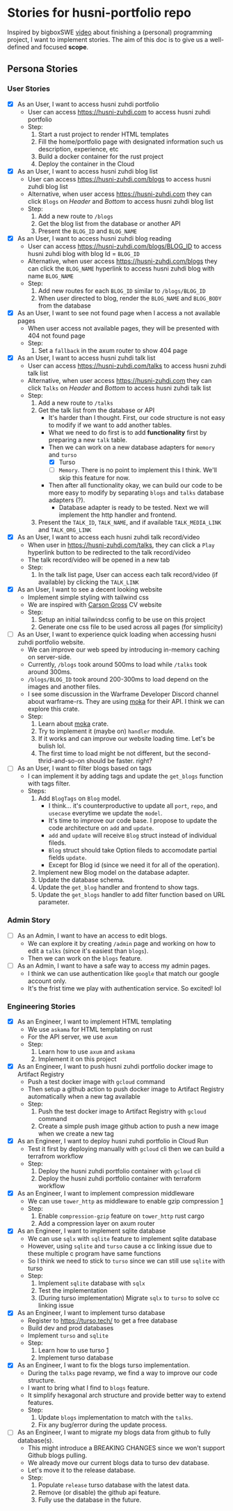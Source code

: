 # Stories for husni-portfolio repo

Inspired by bigboxSWE [video](https://www.youtube.com/watch?v=nqqmwRXSvrw) about finishing a (personal) programming project, I want to implement stories. The aim of this doc is to give us a well-defined and focused **scope**.

## Persona Stories
### User Stories
 - [x] As an User, I want to access husni zuhdi portfolio
	 - User can access https://husni-zuhdi.com to access husni zuhdi portfolio
	 - Step:
		 1. Start a rust project to render HTML templates
		 2. Fill the home/portfolio page with designated information such us description, experience, etc
		 3. Build a docker container for the rust project
		 4. Deploy the container in the Cloud
 - [x] As an User, I want to access husni zuhdi blog list
	 - User can access https://husni-zuhdi.com/blogs to access husni zuhdi blog list
	 - Alternative, when user access https://husni-zuhdi.com they can click `Blogs` on *Header* and *Bottom* to access husni zuhdi blog list
	 - Step:
		 1. Add a new route to `/blogs`
		 2. Get the blog list from the database or another API
		 3. Present the `BLOG_ID` and `BLOG_NAME`
 - [x] As an User, I want to access husni zuhdi blog reading
	 - User can access https://husni-zuhdi.com/blogs/BLOG_ID to access husni zuhdi blog with blog Id = `BLOG_ID`
	 - Alternative, when user access https://husni-zuhdi.com/blogs they can click the `BLOG_NAME` hyperlink to access husni zuhdi blog with name `BLOG_NAME`
	 - Step:
		 1. Add new routes for each `BLOG_ID` similar to  `/blogs/BLOG_ID`
		 2. When user directed to blog, render the `BLOG_NAME` and `BLOG_BODY` from the database
 - [x] As an User, I want to see not found page when I access a not available pages
	 - When user access not available pages, they will be presented with 404 not found page
	 - Step:
		 1. Set a `fallback` in the axum router to show 404 page
 - [x] As an User, I want to access husni zuhdi talk list
	 - User can access https://husni-zuhdi.com/talks to access husni zuhdi talk list
	 - Alternative, when user access https://husni-zuhdi.com they can click `Talks` on *Header* and *Bottom* to access husni zuhdi talk list
	 - Step:
		 1. Add a new route to `/talks`
		 2. Get the talk list from the database or API
            - It's harder than I thought. First, our code structure is not easy to modify if we want to add another tables.
            - What we need to do first is to add **functionality** first by preparing a new `talk` table.
            - Then we can work on a new database adapters for `memory` and `turso`
                - [x] Turso
                - [ ] `Memory`. There is no point to implement this I think. We'll skip this feature for now.
            - Then after all functionality okay, we can build our code to be more easy to modify by separating `blogs` and `talks` database adapters (?).
                - Database adapter is ready to be tested. Next we will implement the http handler and frontend.
         3. Present the `TALK_ID`, `TALK_NAME`, and if available `TALK_MEDIA_LINK` and `TALK_ORG_LINK`
 - [x] As an User, I want to access each husni zuhdi talk record/video
	 - When user in https://husni-zuhdi.com/talks, they can click a `Play` hyperlink button to be redirected to the talk record/video
	 - The talk record/video will be opened in a new tab
	 - Step:
		 1. In the talk list page, User can access each talk record/video (if available) by clicking the `TALK_LINK`
 - [x] As an User, I want to see a decent looking website
	 - Implement simple styling with tailwind css
	 - We are inspired with [Carson Gross](https://bigsky.software/cv/) CV website
	 - Step:
		 1. Setup an initial tailwindcss config to be use on this project
		 2. Generate one css file to be used across all pages (for simplicity)
 - [ ] As an User, I want to experience quick loading when accessing husni zuhdi portfolio website.
    - We can improve our web speed by introducing in-memory caching on server-side.
    - Currently, `/blogs` took around 500ms to load while `/talks` took around 300ms.
    - `/blogs/BLOG_ID` took around 200-300ms to load depend on the images and another files.
    - I see some discussion in the Warframe Developer Discord channel about warframe-rs. They are using [moka](https://github.com/moka-rs/moka) for their API. I think we can explore this crate.
    - Step:
        1. Learn about [moka](https://github.com/moka-rs/moka) crate.
        2. Try to implement it (maybe on) `handler` module.
        3. If it works and can improve our website loading time. Let's be bulish lol.
        4. The first time to load might be not different, but the second-thrid-and-so-on should be faster. right?
- [ ] As an User, I want to filter blogs based on tags
    - I can implement it by adding tags and update the `get_blogs` function with tags filter.
    - Steps:
        1. Add `BlogTags` on `Blog` model.
            - I think... it's counterproductive to update all `port`, `repo`, and `usecase` everytime we update the `model`.
            - It's time to improve our code base. I propose to update the code architecture on `add` and `update`.
            - `add` and `update` will receive `Blog` struct instead of individual fileds.
            - `Blog` struct should take Option fileds to accomodate partial fields `update`.
            - Except for Blog id (since we need it for all of the operation).
        2. Implement new Blog model on the database adapter.
        3. Update the database schema.
        4. Update the `get_blog` handler and frontend to show tags.
        5. Update the `get_blogs` handler to add filter function based on URL parameter.

### Admin Story
 - [ ] As an Admin, I want to have an access to edit blogs.
    - We can explore it by creating `/admin` page and working on how to edit a `talks` (since it's easiest than `blogs`).
    - Then we can work on the `blogs` feature.
 - [ ] As an Admin, I want to have a safe way to access my admin pages.
    - I think we can use authentication like `google` that match our google account only.
    - It's the frist time we play with authentication service. So excited! lol

### Engineering Stories
 - [x] As an Engineer, I want to implement HTML templating
	 - We use `askama` for HTML templating on rust
	 - For the API server, we use `axum`
	 - Step:
		 1. Learn how to use `axum` and `askama`
		 2. Implement it on this project
 - [x] As an Engineer, I want to push husni zuhdi portfolio docker image to Artifact Registry
	 - Push a test docker image with `gcloud` command
	 - Then setup a github action to push docker image to Artifact Registry automatically when a new tag available
	 - Step:
		 1. Push the test docker image to Artifact Registry with `gcloud` command
		 2. Create a simple push image github action to push a new image when we create a new tag
 - [x] As an Engineer, I want to deploy husni zuhdi portfolio in Cloud Run
	 - Test it first by deploying manually with `gcloud` cli then we can build a terrafrom workflow
	 - Step:
		 1. Deploy the husni zuhdi portfolio container with `gcloud` cli
		 2. Deploy the husni zuhdi portfolio container with terraform workflow
 - [x] As an Engineer, I want to implement compression middleware
	 - We can use `tower_http` as middleware to enable gzip compression [1](https://docs.rs/tower-http/0.6.2/tower_http/compression/index.html)
	 - Step:
		 1. Enable `compression-gzip` feature on `tower_http` rust cargo
		 2. Add a compression layer on axum router
 - [x] As an Engineer, I want to implement sqlite database
	 - We can use `sqlx` with `sqlite`  feature to implement sqlite database
	 - However, using `sqlite` and `turso` cause a cc linking issue due to these multiple c program have same functions
	 - So I think we need to stick to `turso` since we can still use `sqlite` with turso
	 - Step:
		 1. Implement `sqlite` database with `sqlx`
		 2. Test the implementation
		 3. (During turso implementation) Migrate `sqlx` to `turso` to solve cc linking issue
 - [x] As an Engineer, I want to implement turso database
	 - Register to https://turso.tech/ to get a free database
	 - Build dev and prod databases
	 - Implement `turso` and `sqlite`
	 - Step:
		 1. Learn how to use turso [1](https://docs.turso.tech/introduction)
		 2. Implement turso database
 - [x] As an Engineer, I want to fix the blogs turso implementation.
    - During the `talks` page revamp, we find a way to improve our code structure.
    - I want to bring what I find to `blogs` feature.
    - It simplify hexagonal arch structure and provide better way to extend features.
    - Step:
        1. Update `blogs` implementation to match with the `talks`.
        2. Fix any bug/error during the update process.
 - [ ] As an Engineer, I want to migrate my blogs data from github to fully database(s).
    - This might introduce a BREAKING CHANGES since we won't support Github blogs pulling.
    - We already move our current blogs data to turso dev database.
    - Let's move it to the release database.
    - Step:
        1. Populate `release` turso database with the latest data.
        2. Remove (or disable) the github api feature.
        3. Fully use the database in the future.

